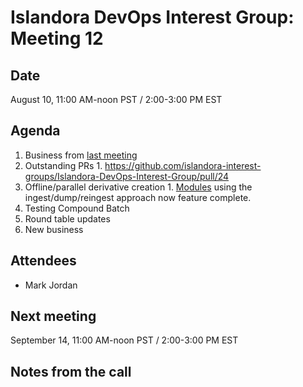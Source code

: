 # Islandora DevOps Interest Group: Meeting 12

## Date

August 10, 11:00 AM-noon PST / 2:00-3:00 PM EST

## Agenda

1. Business from [last meeting](https://github.com/islandora-interest-groups/Islandora-DevOps-Interest-Group/blob/master/meetings/11.md)
  1. Outstanding PRs
    1. https://github.com/islandora-interest-groups/Islandora-DevOps-Interest-Group/pull/24
  1. Offline/parallel derivative creation
    1. [Modules](https://github.com/mjordan/islandora_dump_datastreams) using the ingest/dump/reingest approach now feature complete. 
  1. Testing Compound Batch
1. Round table updates
1. New business

## Attendees

* Mark Jordan

## Next meeting

September 14, 11:00 AM-noon PST / 2:00-3:00 PM EST

## Notes from the call
